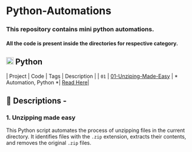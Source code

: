 # Python-Automations

### This repository contains mini python automations.

#### All the code is present inside the directories for respective category.

## <img alt="Bhavesh's Linkedin" width="20px" src="https://cdn.jsdelivr.net/gh/devicons/devicon/icons/python/python-original.svg" /> Python
| Project | Code | Tags | Description |
| `01` | [01-Unziping-Made-Easy]() | * Automation, Python *| [Read Here](#1-unzipping-made-easy)|

## :page_with_curl: Descriptions -

### 1. Unzipping made easy

This Python script automates the process of unzipping files in the current directory. It identifies files with the `.zip` extension, extracts their contents, and removes the original `.zip` files.